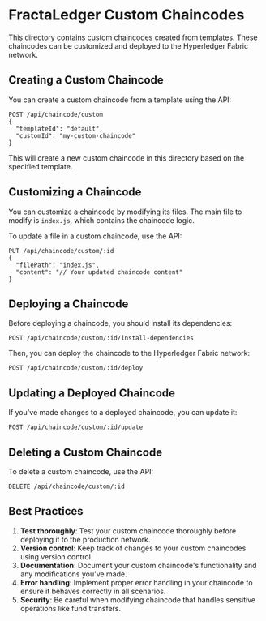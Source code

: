 # FractaLedger Custom Chaincodes

This directory contains custom chaincodes created from templates. These chaincodes can be customized and deployed to the Hyperledger Fabric network.

## Creating a Custom Chaincode

You can create a custom chaincode from a template using the API:

```
POST /api/chaincode/custom
{
  "templateId": "default",
  "customId": "my-custom-chaincode"
}
```

This will create a new custom chaincode in this directory based on the specified template.

## Customizing a Chaincode

You can customize a chaincode by modifying its files. The main file to modify is `index.js`, which contains the chaincode logic.

To update a file in a custom chaincode, use the API:

```
PUT /api/chaincode/custom/:id
{
  "filePath": "index.js",
  "content": "// Your updated chaincode content"
}
```

## Deploying a Chaincode

Before deploying a chaincode, you should install its dependencies:

```
POST /api/chaincode/custom/:id/install-dependencies
```

Then, you can deploy the chaincode to the Hyperledger Fabric network:

```
POST /api/chaincode/custom/:id/deploy
```

## Updating a Deployed Chaincode

If you've made changes to a deployed chaincode, you can update it:

```
POST /api/chaincode/custom/:id/update
```

## Deleting a Custom Chaincode

To delete a custom chaincode, use the API:

```
DELETE /api/chaincode/custom/:id
```

## Best Practices

1. **Test thoroughly**: Test your custom chaincode thoroughly before deploying it to the production network.
2. **Version control**: Keep track of changes to your custom chaincodes using version control.
3. **Documentation**: Document your custom chaincode's functionality and any modifications you've made.
4. **Error handling**: Implement proper error handling in your chaincode to ensure it behaves correctly in all scenarios.
5. **Security**: Be careful when modifying chaincode that handles sensitive operations like fund transfers.
